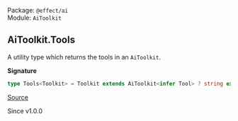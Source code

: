 Package: `@effect/ai`<br />
Module: `AiToolkit`<br />

## AiToolkit.Tools

A utility type which returns the tools in an `AiToolkit`.

**Signature**

```ts
type Tools<Toolkit> = Toolkit extends AiToolkit<infer Tool> ? string extends Tool["name"] ? never : Tool : never
```

[Source](https://github.com/Effect-TS/effect/tree/main/packages/ai/ai/src/AiToolkit.ts#L104)

Since v1.0.0